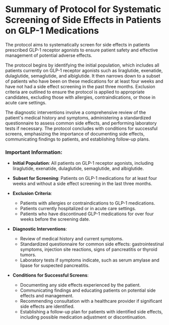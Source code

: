 # Summary of Protocol for Systematic Screening of Side Effects in Patients on GLP-1 Medications

The protocol aims to systematically screen for side effects in patients prescribed GLP-1 receptor agonists to ensure patient safety and effective management of potential adverse effects.

The protocol begins by identifying the initial population, which includes all patients currently on GLP-1 receptor agonists such as liraglutide, exenatide, dulaglutide, semaglutide, and albiglutide. It then narrows down to a subset of patients who have been on these medications for at least four weeks and have not had a side effect screening in the past three months. Exclusion criteria are outlined to ensure the protocol is applied to appropriate candidates, excluding those with allergies, contraindications, or those in acute care settings.

The diagnostic interventions involve a comprehensive review of the patient's medical history and symptoms, administering a standardized questionnaire to assess common side effects, and performing laboratory tests if necessary. The protocol concludes with conditions for successful screens, emphasizing the importance of documenting side effects, communicating findings to patients, and establishing follow-up plans.

### Important Information:

- **Initial Population**: All patients on GLP-1 receptor agonists, including liraglutide, exenatide, dulaglutide, semaglutide, and albiglutide.
  
- **Subset for Screening**: Patients on GLP-1 medications for at least four weeks and without a side effect screening in the last three months.

- **Exclusion Criteria**:
  - Patients with allergies or contraindications to GLP-1 medications.
  - Patients currently hospitalized or in acute care settings.
  - Patients who have discontinued GLP-1 medications for over four weeks before the screening date.

- **Diagnostic Interventions**:
  - Review of medical history and current symptoms.
  - Standardized questionnaire for common side effects: gastrointestinal symptoms, injection site reactions, signs of pancreatitis or thyroid tumors.
  - Laboratory tests if symptoms indicate, such as serum amylase and lipase for suspected pancreatitis.

- **Conditions for Successful Screens**:
  - Documenting any side effects experienced by the patient.
  - Communicating findings and educating patients on potential side effects and management.
  - Recommending consultation with a healthcare provider if significant side effects are identified.
  - Establishing a follow-up plan for patients with identified side effects, including possible medication adjustment or discontinuation.